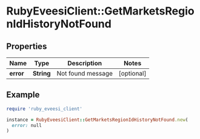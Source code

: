 # RubyEveesiClient::GetMarketsRegionIdHistoryNotFound

## Properties

| Name | Type | Description | Notes |
| ---- | ---- | ----------- | ----- |
| **error** | **String** | Not found message | [optional] |

## Example

```ruby
require 'ruby_eveesi_client'

instance = RubyEveesiClient::GetMarketsRegionIdHistoryNotFound.new(
  error: null
)
```

